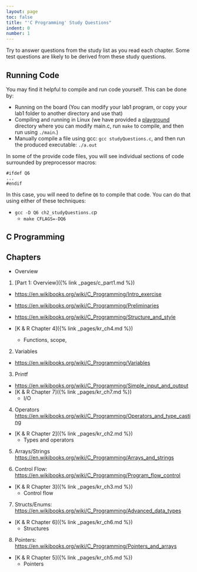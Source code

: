 ```yaml
---
layout: page
toc: false
title: "'C Programming' Study Questions"
indent: 0
number: 1
---
```



Try to answer questions from the study list as you read each chapter. Some test questions are likely to be derived from these study questions. 


## Running Code
You may find it helpful to compile and run code yourself.  This can be done by:
  * Running on the board (You can modify your lab1 program, or copy your lab1 folder to another directory and use that)
  * Compiling and running in Linux (we have provided a [playground](https://github.com/byu-cpe/ecen330_student/tree/main/playground) directory where you can modify main.c, run `make` to compile, and then run using `./main`.)
  * Manually compile a file using gcc: `gcc studyQuestions.c`, and then run the produced executable: `./a.out`

In some of the provide code files, you will see individual sections of code surrounded by preprocessor macros:
```
#ifdef Q6
...
#endif
```

In this case, you will need to define `Q6` to compile that code.  You can do that using either of these techniques:
* `gcc -D Q6 ch2_studyQuestions.c`p
  * `make CFLAGS=-DQ6`

## C Programming

## Chapters
  * Overview



1. [Part 1: Overview]({% link _pages/c_part1.md %})
  * <https://en.wikibooks.org/wiki/C_Programming/Intro_exercise>
  * <https://en.wikibooks.org/wiki/C_Programming/Preliminaries>
  * <https://en.wikibooks.org/wiki/C_Programming/Structure_and_style>

* [K & R Chapter 4]({% link _pages/kr_ch4.md %})
  * Functions, scope, 

2. Variables 
  * https://en.wikibooks.org/wiki/C_Programming/Variables

3. Printf
  * https://en.wikibooks.org/wiki/C_Programming/Simple_input_and_output
* [K & R Chapter 7]({% link _pages/kr_ch7.md %})
  * I/O

4. Operators https://en.wikibooks.org/wiki/C_Programming/Operators_and_type_casting
* [K & R Chapter 2]({% link _pages/kr_ch2.md %})
  * Types and operators

5. Arrays/Strings https://en.wikibooks.org/wiki/C_Programming/Arrays_and_strings

6. Control Flow: https://en.wikibooks.org/wiki/C_Programming/Program_flow_control
* [K & R Chapter 3]({% link _pages/kr_ch3.md %})
  * Control flow

7. Structs/Enums: https://en.wikibooks.org/wiki/C_Programming/Advanced_data_types
* [K & R Chapter 6]({% link _pages/kr_ch6.md %})
  * Structures

8. Pointers: https://en.wikibooks.org/wiki/C_Programming/Pointers_and_arrays
* [K & R Chapter 5]({% link _pages/kr_ch5.md %})
  * Pointers





